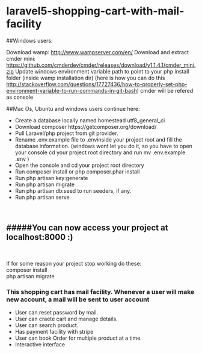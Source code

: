# laravel5-shopping-cart-with-mail-facility

##Windows users:

Download wamp: http://www.wampserver.com/en/
Download and extract cmder mini: https://github.com/cmderdev/cmder/releases/download/v1.1.4.1/cmder_mini.zip
Update windows environment variable path to point to your php install folder (inside wamp installation dir) (here is how you can do this http://stackoverflow.com/questions/17727436/how-to-properly-set-php-environment-variable-to-run-commands-in-git-bash)
cmder will be refered as console

##Mac Os, Ubuntu and windows users continue here:
<ul>
  <li>Create a database locally named homestead utf8_general_ci</li>
  <li>Download composer https://getcomposer.org/download/</li>
  <li>Pull Laravel/php project from git provider.</li>
   <li>Rename .env.example file to .envinside your project root and fill the database information. (windows wont let you do it, so you have to open your console cd your project root directory and run mv .env.example .env )</li>
  <li>Open the console and cd your project root directory</li>
  <li>Run composer install or php composer.phar install</li>
   <li>Run php artisan key:generate</li>
  <li>Run php artisan migrate</li>
  <li>Run php artisan db:seed to run seeders, if any.</li>
   <li>Run php artisan serve</li>
  
</ul><br>

<h2>#####You can now access your project at localhost:8000 :)</h2><br>

If for some reason your project stop working do these:<br>
composer install<br>
php artisan migrate<br>

<h3>This shopping cart has mail facility. Whenever a user will make new account, a mail will be sent to user account</h3>
<ul>
  <li>User can reset password by mail.</li>
  <li>User can craete cart and manage details.</li>
  <li>User can search product.</li>
  <li>Has  payment facility with stripe</li>
  <li>User can book Order for multiple product at a time.</li>
  <li>Interactive interface</li>
  </ul>

